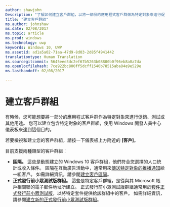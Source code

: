 ```yaml
---
author: shawjohn
Description: "了解如何建立客戶群組，以將一部份的應用程式客戶群做為特定對象來進行促銷、測試或其他用途。"
title: "建立客戶群組"
ms.author: johnshaw
ms.date: 02/08/2017
ms.topic: article
ms.prod: windows
ms.technology: uwp
keywords: Windows 10, UWP
ms.assetid: ad1a5a02-71aa-47d9-8d03-2d85f4941442
translationtype: Human Translation
ms.sourcegitcommit: 5645eee3dc2ef67b5263b08800b0f96eb8a0a7da
ms.openlocfilehash: 7ce922bc800ff5dcff1540b78515aba84e9e529e
ms.lasthandoff: 02/08/2017

---
```


# <a name="create-customer-groups"></a>建立客戶群組

有時候，您可能想要將一部分的應用程式客戶群作為特定對象來進行促銷、測試或其他用途。 您可以建立包含特定對象的客戶群組，使用 Windows 開發人員中心儀表板來達到這個目的。

若要檢視和建立您的客戶群組，請按一下儀表板上方附近的 **\[客戶\]**。

目前支援兩種類型的客戶群組︰

- **區隔。** 這些是動態建立的 Windows 10 客戶群組，他們符合您選擇的人口統計或收入條件。 區隔在互動廣告活動中，通常用來[傳送特定對象的推播通知](send-push-notifications-to-your-apps-customers.md)給一組客戶。 如需詳細資訊，請參閱[建立客戶區隔](create-customer-segments.md)。
- **正式發行前小眾測試版群組。** 這些是特定客戶群組，是從與其 Microsoft 帳戶相關聯的電子郵件地址所建立。 正式發行前小眾測試版群組通常用於[套件正式發行前小眾測試版](package-flights.md)，以將特定套件提供給該群組中的客戶。 如需詳細資訊，請參閱[建立新的正式發行前小眾測試版群組](package-flights.md#create-a-new-flight-group)。

